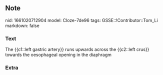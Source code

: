 ## Note
nid: 1661020712904
model: Cloze-7de96
tags: GSSE::!Contributor::Tom_Li
markdown: false

### Text
<div>
  The {{c1::left gastric artery}} runs upwards across the
  {{c2::left crus}} towards the oesophageal opening in the
  diaphragm
</div>

### Extra

